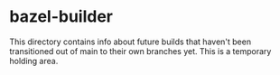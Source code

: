 # bazel-builder

This directory contains info about future builds that haven't been transitioned out of main to their own branches yet. This is a temporary holding area.